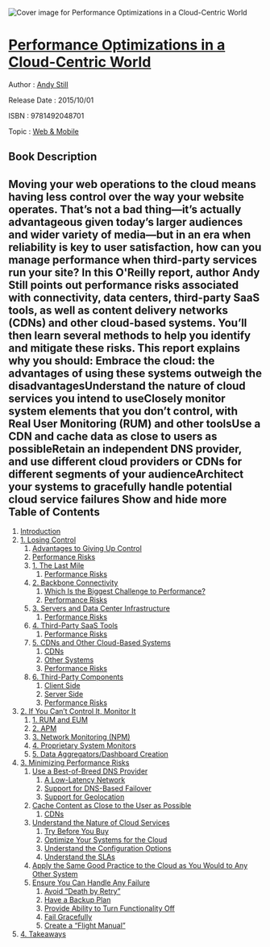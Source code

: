 ![Cover image for Performance Optimizations in a Cloud-Centric World](https://imgdetail.ebookreading.net/cover/cover/20200215/EB9781492048701.jpg)

[Performance Optimizations in a Cloud-Centric World](https://ebookreading.net/view/book/Performance+Optimizations+in+a+Cloud-Centric+World-EB9781492048701_1.html "Performance Optimizations in a Cloud-Centric World")
====================================================================================================================

Author : [Andy Still](https://ebookreading.net/search/author/Andy+Still)

Release Date : 2015/10/01

ISBN : 9781492048701

Topic : [Web & Mobile](https://ebookreading.net/search/category/web-mobile)

Book Description
-----------------

 Moving your web operations to the cloud means having less control over the way your website operates. That’s not a bad thing—it’s actually advantageous given today’s larger audiences and wider variety of media—but in an era when reliability is key to user satisfaction, how can you manage performance when third-party services run your site?
In this O'Reilly report, author Andy Still points out performance risks associated with connectivity, data centers, third-party SaaS tools, as well as content delivery networks (CDNs) and other cloud-based systems. You’ll then learn several methods to help you identify and mitigate these risks. This report explains why you should:
Embrace the cloud: the advantages of using these systems outweigh the disadvantagesUnderstand the nature of cloud services you intend to useClosely monitor system elements that you don’t control, with Real User Monitoring (RUM) and other toolsUse a CDN and cache data as close to users as possibleRetain an independent DNS provider, and use different cloud providers or CDNs for different segments of your audienceArchitect your systems to gracefully handle potential cloud service failures        Show and hide more                
Table of Contents
-----------------

1. [Introduction](https://ebookreading.net/view/book/Performance+Optimizations+in+a+Cloud-Centric+World-EB9781492048701_6.html#idp2280528)
1. [1. Losing Control](https://ebookreading.net/view/book/Performance+Optimizations+in+a+Cloud-Centric+World-EB9781492048701_7.html#idp2281360)
    1. [Advantages to Giving Up Control](https://ebookreading.net/view/book/Performance+Optimizations+in+a+Cloud-Centric+World-EB9781492048701_7.html#idp1944864)
    1. [Performance Risks](https://ebookreading.net/view/book/Performance+Optimizations+in+a+Cloud-Centric+World-EB9781492048701_7.html#idp1951968)
    1. [1. The Last Mile](https://ebookreading.net/view/book/Performance+Optimizations+in+a+Cloud-Centric+World-EB9781492048701_7.html#idp1504336)
        1. [Performance Risks](https://ebookreading.net/view/book/Performance+Optimizations+in+a+Cloud-Centric+World-EB9781492048701_7.html#idp1510656)
    1. [2. Backbone Connectivity](https://ebookreading.net/view/book/Performance+Optimizations+in+a+Cloud-Centric+World-EB9781492048701_7.html#idp1505136)
        1. [Which Is the Biggest Challenge to Performance?](https://ebookreading.net/view/book/Performance+Optimizations+in+a+Cloud-Centric+World-EB9781492048701_7.html#idp1522432)
        1. [Performance Risks](https://ebookreading.net/view/book/Performance+Optimizations+in+a+Cloud-Centric+World-EB9781492048701_7.html#idp1527568)
    1. [3. Servers and Data Center Infrastructure](https://ebookreading.net/view/book/Performance+Optimizations+in+a+Cloud-Centric+World-EB9781492048701_7.html#idp1525104)
        1. [Performance Risks](https://ebookreading.net/view/book/Performance+Optimizations+in+a+Cloud-Centric+World-EB9781492048701_7.html#idp1545584)
    1. [4. Third-Party SaaS Tools](https://ebookreading.net/view/book/Performance+Optimizations+in+a+Cloud-Centric+World-EB9781492048701_7.html#idp1547216)
        1. [Performance Risks](https://ebookreading.net/view/book/Performance+Optimizations+in+a+Cloud-Centric+World-EB9781492048701_7.html#idp1206496)
    1. [5. CDNs and Other Cloud-Based Systems](https://ebookreading.net/view/book/Performance+Optimizations+in+a+Cloud-Centric+World-EB9781492048701_7.html#idp1211584)
        1. [CDNs](https://ebookreading.net/view/book/Performance+Optimizations+in+a+Cloud-Centric+World-EB9781492048701_7.html#ch01cdns)
        1. [Other Systems](https://ebookreading.net/view/book/Performance+Optimizations+in+a+Cloud-Centric+World-EB9781492048701_7.html#idp1209776)
        1. [Performance Risks](https://ebookreading.net/view/book/Performance+Optimizations+in+a+Cloud-Centric+World-EB9781492048701_7.html#idp1216912)
    1. [6. Third-Party Components](https://ebookreading.net/view/book/Performance+Optimizations+in+a+Cloud-Centric+World-EB9781492048701_7.html#idp45456)
        1. [Client Side](https://ebookreading.net/view/book/Performance+Optimizations+in+a+Cloud-Centric+World-EB9781492048701_7.html#idp47904)
        1. [Server Side](https://ebookreading.net/view/book/Performance+Optimizations+in+a+Cloud-Centric+World-EB9781492048701_7.html#idp49472)
        1. [Performance Risks](https://ebookreading.net/view/book/Performance+Optimizations+in+a+Cloud-Centric+World-EB9781492048701_7.html#idp56880)
1. [2. If You Can’t Control It, Monitor It](https://ebookreading.net/view/book/Performance+Optimizations+in+a+Cloud-Centric+World-EB9781492048701_8.html#ch02)
    1. [1. RUM and EUM](https://ebookreading.net/view/book/Performance+Optimizations+in+a+Cloud-Centric+World-EB9781492048701_8.html#idp182464)
    1. [2. APM](https://ebookreading.net/view/book/Performance+Optimizations+in+a+Cloud-Centric+World-EB9781492048701_8.html#idp177328)
    1. [3. Network Monitoring (NPM)](https://ebookreading.net/view/book/Performance+Optimizations+in+a+Cloud-Centric+World-EB9781492048701_8.html#idp174528)
    1. [4. Proprietary System Monitors](https://ebookreading.net/view/book/Performance+Optimizations+in+a+Cloud-Centric+World-EB9781492048701_8.html#idp186320)
    1. [5. Data Aggregators/Dashboard Creation](https://ebookreading.net/view/book/Performance+Optimizations+in+a+Cloud-Centric+World-EB9781492048701_8.html#idp189088)
1. [3. Minimizing Performance Risks](https://ebookreading.net/view/book/Performance+Optimizations+in+a+Cloud-Centric+World-EB9781492048701_9.html#ch03)
    1. [Use a Best-of-Breed DNS Provider](https://ebookreading.net/view/book/Performance+Optimizations+in+a+Cloud-Centric+World-EB9781492048701_9.html#idp1819008)
        1. [A Low-Latency Network](https://ebookreading.net/view/book/Performance+Optimizations+in+a+Cloud-Centric+World-EB9781492048701_9.html#idp1821696)
        1. [Support for DNS-Based Failover](https://ebookreading.net/view/book/Performance+Optimizations+in+a+Cloud-Centric+World-EB9781492048701_9.html#idp1821008)
        1. [Support for Geolocation](https://ebookreading.net/view/book/Performance+Optimizations+in+a+Cloud-Centric+World-EB9781492048701_9.html#idp1838832)
    1. [Cache Content as Close to the User as Possible](https://ebookreading.net/view/book/Performance+Optimizations+in+a+Cloud-Centric+World-EB9781492048701_9.html#idp1844432)
        1. [CDNs](https://ebookreading.net/view/book/Performance+Optimizations+in+a+Cloud-Centric+World-EB9781492048701_9.html#ch03cdns)
    1. [Understand the Nature of Cloud Services](https://ebookreading.net/view/book/Performance+Optimizations+in+a+Cloud-Centric+World-EB9781492048701_9.html#idp1858688)
        1. [Try Before You Buy](https://ebookreading.net/view/book/Performance+Optimizations+in+a+Cloud-Centric+World-EB9781492048701_9.html#idp1865312)
        1. [Optimize Your Systems for the Cloud](https://ebookreading.net/view/book/Performance+Optimizations+in+a+Cloud-Centric+World-EB9781492048701_9.html#idp1869632)
        1. [Understand the Configuration Options](https://ebookreading.net/view/book/Performance+Optimizations+in+a+Cloud-Centric+World-EB9781492048701_9.html#idp1873584)
        1. [Understand the SLAs](https://ebookreading.net/view/book/Performance+Optimizations+in+a+Cloud-Centric+World-EB9781492048701_9.html#idp1874384)
    1. [Apply the Same Good Practice to the Cloud as You Would to Any Other System](https://ebookreading.net/view/book/Performance+Optimizations+in+a+Cloud-Centric+World-EB9781492048701_9.html#idp1863216)
    1. [Ensure You Can Handle Any Failure](https://ebookreading.net/view/book/Performance+Optimizations+in+a+Cloud-Centric+World-EB9781492048701_9.html#idp1868064)
        1. [Avoid “Death by Retry”](https://ebookreading.net/view/book/Performance+Optimizations+in+a+Cloud-Centric+World-EB9781492048701_9.html#idp1888240)
        1. [Have a Backup Plan](https://ebookreading.net/view/book/Performance+Optimizations+in+a+Cloud-Centric+World-EB9781492048701_9.html#idp1886576)
        1. [Provide Ability to Turn Functionality Off](https://ebookreading.net/view/book/Performance+Optimizations+in+a+Cloud-Centric+World-EB9781492048701_9.html#idp1890912)
        1. [Fail Gracefully](https://ebookreading.net/view/book/Performance+Optimizations+in+a+Cloud-Centric+World-EB9781492048701_9.html#idp1898672)
        1. [Create a “Flight Manual”](https://ebookreading.net/view/book/Performance+Optimizations+in+a+Cloud-Centric+World-EB9781492048701_9.html#idp549152)
1. [4. Takeaways](https://ebookreading.net/view/book/Performance+Optimizations+in+a+Cloud-Centric+World-EB9781492048701_10.html#idp1868608)
